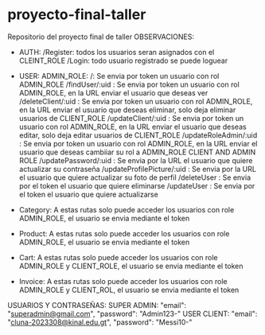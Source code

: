 # proyecto-final-taller
Repositorio del proyecto final de taller
OBSERVACIONES:

- AUTH:
  /Register: todos los usuarios seran asignados con el CLEINT_ROLE
  /Login: todo usuario registrado se puede loguear

- USER:
  ADMIN_ROLE:
    /: Se envia por token un usuario con rol ADMIN_ROLE
    /findUser/:uid : Se envia por token un usuario con rol ADMIN_ROLE, en la URL enviar el usuario que deseas ver
    /deleteClient/:uid : Se envia por token un usuario con rol ADMIN_ROLE, en la URL enviar el usuario que deseas eliminar, solo deja eliminar usuarios de CLIENT_ROLE
    /updateClient/:uid : Se envia por token un usuario con rol ADMIN_ROLE, en la URL enviar el usuario que deseas editar, solo deja editar usuarios de CLIENT_ROLE
    /updateRoleAdmin/:uid : Se envia por token un usuario con rol ADMIN_ROLE, en la URL enviar el usuario que deseas cambiiar su rol a ADMIN_ROLE
  CLIENT AND ADMIN ROLE
    /updatePassword/:uid : Se envia por la URL el usuario que quiere actualizar su contraseña
    /updateProfilePicture/:uid : Se envia por la URL el usuario que quiere actualizar su foto de perfil
    /deleteUser : Se envia por el token el usuario que quiere eliminarse
    /updateUser : Se envia por el token el usuario que quiere actualizarse

- Category:
  A estas rutas solo puede acceder los usuarios con role ADMIN_ROLE, el usuario se envia mediante el token

- Product:
  A estas rutas solo puede acceder los usuarios con role ADMIN_ROLE, el usuario se envia mediante el token

- Cart:
  A estas rutas solo puede acceder los usuarios con role ADMIN_ROLE y CLIENT_ROLE, el usuario se envia mediante el token

- Invoice:
  A estas rutas solo puede acceder los usuarios con role ADMIN_ROLE y CLIENT_ROL, el usuario se envia mediante el token

USUARIOS Y CONTRASEÑAS:
  SUPER ADMIN:
    "email": "superadmin@gmail.com",
    "password": "Admin123-"
  USER CLIENT:
    "email": "cluna-2023308@kinal.edu.gt",
    "password": "Messi10-"
